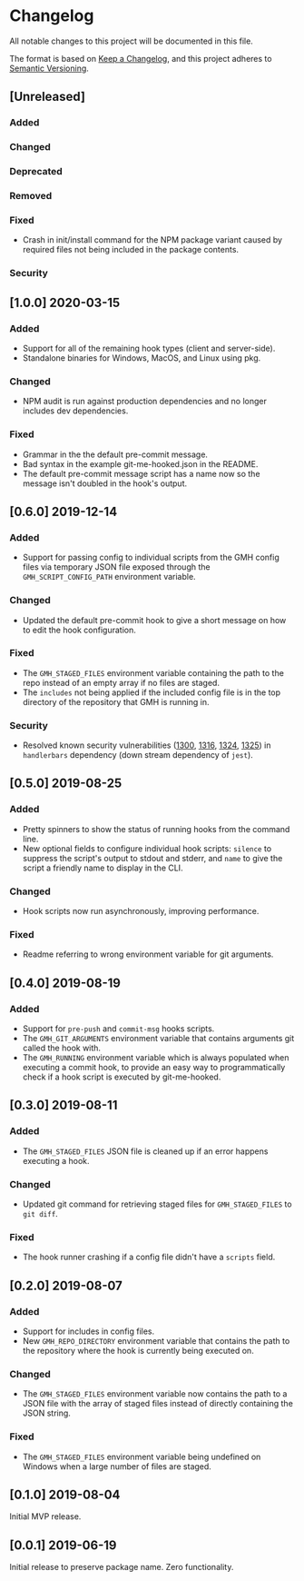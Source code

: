 # Changelog
All notable changes to this project will be documented in this file.

The format is based on [Keep a Changelog](https://keepachangelog.com/en/1.0.0/),
and this project adheres to [Semantic Versioning](https://semver.org/spec/v2.0.0.html).

## [Unreleased]

### Added

### Changed

### Deprecated

### Removed

### Fixed
* Crash in init/install command for the NPM package variant caused by required files not being included in the package contents.

### Security


## [1.0.0] 2020-03-15

### Added
* Support for all of the remaining hook types (client and server-side).
* Standalone binaries for Windows, MacOS, and Linux using pkg.

### Changed
* NPM audit is run against production dependencies and no longer includes dev dependencies.

### Fixed
* Grammar in the the default pre-commit message.
* Bad syntax in the example git-me-hooked.json in the README.
* The default pre-commit message script has a name now so the message isn't doubled in the hook's output.


## [0.6.0] 2019-12-14

### Added
* Support for passing config to individual scripts from the GMH config files via temporary JSON file exposed through the `GMH_SCRIPT_CONFIG_PATH` environment variable.

### Changed
* Updated the default pre-commit hook to give a short message on how to edit the hook configuration.

### Fixed
* The `GMH_STAGED_FILES` environment variable containing the path to the repo instead of an empty array if no files are staged.
* The `includes` not being applied if the included config file is in the top directory of the repository that GMH is running in.

### Security
* Resolved known security vulnerabilities ([1300](https://www.npmjs.com/advisories/1300), [1316](https://www.npmjs.com/advisories/1316), [1324](https://www.npmjs.com/advisories/1324), [1325](https://www.npmjs.com/advisories/1325)) in `handlerbars` dependency (down stream dependency of `jest`).


## [0.5.0] 2019-08-25

### Added
* Pretty spinners to show the status of running hooks from the command line.
* New optional fields to configure individual hook scripts: `silence` to suppress the script's output to stdout and stderr, and `name` to give the script a friendly name to display in the CLI.

### Changed
* Hook scripts now run asynchronously, improving performance.

### Fixed
* Readme referring to wrong environment variable for git arguments.


## [0.4.0] 2019-08-19

### Added
* Support for `pre-push` and `commit-msg` hooks scripts.
* The `GMH_GIT_ARGUMENTS` environment variable that contains arguments git called the hook with.
* The `GMH_RUNNING` environment variable which is always populated when executing a commit hook, to provide an easy way to programmatically check if a hook script is executed by git-me-hooked.


## [0.3.0] 2019-08-11

### Added
* The `GMH_STAGED_FILES` JSON file is cleaned up if an error happens executing a hook.

### Changed
* Updated git command for retrieving staged files for `GMH_STAGED_FILES` to `git diff`.

### Fixed
* The hook runner crashing if a config file didn't have a `scripts` field.


## [0.2.0] 2019-08-07

### Added
* Support for includes in config files.
* New `GMH_REPO_DIRECTORY` environment variable that contains the path to the repository where the hook is currently being executed on.

### Changed
* The `GMH_STAGED_FILES` environment variable now contains the path to a JSON file with the array of staged files instead of directly containing the JSON string.

### Fixed
* The `GMH_STAGED_FILES` environment variable being undefined on Windows when a large number of files are staged.


## [0.1.0] 2019-08-04
Initial MVP release.


## [0.0.1] 2019-06-19
Initial release to preserve package name. Zero functionality. 